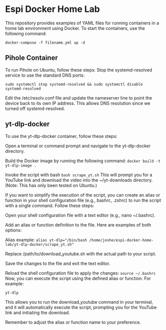 # Espi Docker Home Lab
This repository provides examples of YAML files for running containers in a home lab environment using Docker. To start the containers, use the following command:



```docker-compose -f filename.yml up -d```
## Pihole Container
To run Pihole on Ubuntu, follow these steps:
Stop the systemd-resolved service to use the standard DNS ports:

```sudo systemctl stop systemd-resolved && sudo systemctl disable systemd-resolved```

Edit the /etc/resolv.conf file and update the nameserver line to point the device back to its own IP address. This allows DNS resolution since we turned off systemd-resolved.

## yt-dlp-docker
To use the yt-dlp-docker container, follow these steps:

Open a terminal or command prompt and navigate to the yt-dlp-docker directory.

Build the Docker image by running the following command:
```docker build -t yt-dlp-image .```

Invoke the  script with bash
```bash scrape_yt.sh```
This will prompt you for a YouTube link and download the video into the ~/yt-downloads directory. (Note: This has only been tested on Ubuntu.)

If you want to simplify the execution of the  script, you can create an alias or function in your shell configuration file (e.g., bashrc, .zshrc) to run the script with a single command. Follow these steps:

Open your shell configuration file with a text editor (e.g., nano ~/.bashrc).

Add an alias or function definition to the file. Here are examples of both options:

Alias example:
```alias yt-dlp="/bin/bash /home/joshe/espi-docker-home-lab/yt-dlp-docker/scrape_yt.sh"```

Replace /path/to/download_youtube.sh with the actual path to your  script.

Save the changes to the file and exit the text editor.

Reload the shell configuration file to apply the changes:
```source ~/.bashrc```
Now, you can execute the script using the defined alias or function. For example:

```yt-dlp```

This allows you to run the download_youtube command in your terminal, and it will automatically execute the  script, prompting you for the YouTube link and initiating the download.

Remember to adjust the alias or function name to your preference.